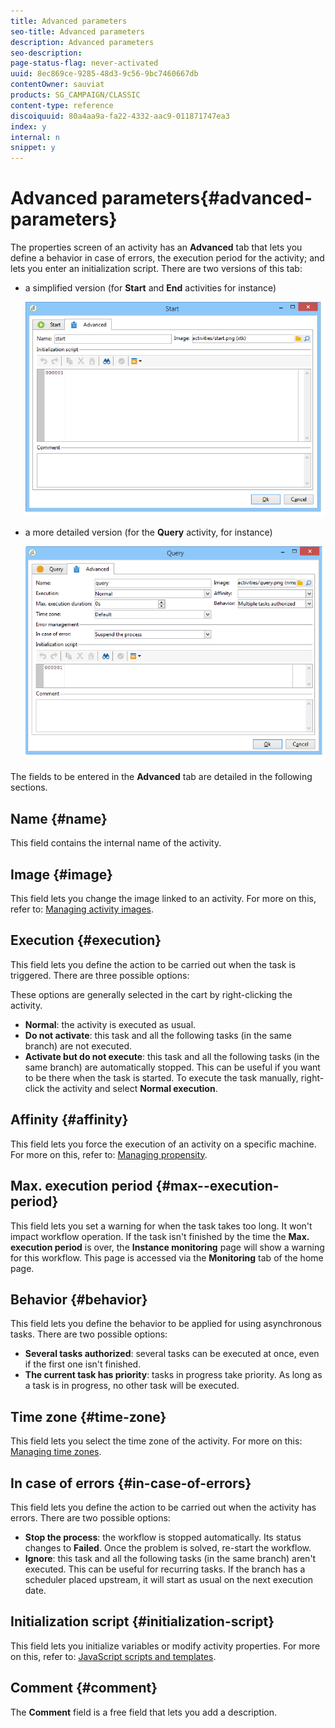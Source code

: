 ```yaml
---
title: Advanced parameters
seo-title: Advanced parameters
description: Advanced parameters
seo-description: 
page-status-flag: never-activated
uuid: 8ec869ce-9285-48d3-9c56-9bc7460667db
contentOwner: sauviat
products: SG_CAMPAIGN/CLASSIC
content-type: reference
discoiquuid: 80a4aa9a-fa22-4332-aac9-011871747ea3
index: y
internal: n
snippet: y
---
```


# Advanced parameters{#advanced-parameters}

The properties screen of an activity has an **Advanced** tab that lets you define a behavior in case of errors, the execution period for the activity; and lets you enter an initialization script. There are two versions of this tab:

* a simplified version (for **Start** and **End** activities for instance)

  ![](assets/wf-advanced-basic.png)

* a more detailed version (for the **Query** activity, for instance)

  ![](assets/wf-advanced-full.png)

The fields to be entered in the **Advanced** tab are detailed in the following sections.

## Name {#name}

This field contains the internal name of the activity.

## Image {#image}

This field lets you change the image linked to an activity. For more on this, refer to: [Managing activity images](../../workflow/using/managing-activity-images.md).

## Execution {#execution}

This field lets you define the action to be carried out when the task is triggered. There are three possible options:

These options are generally selected in the cart by right-clicking the activity.

* **Normal**: the activity is executed as usual.
* **Do not activate**: this task and all the following tasks (in the same branch) are not executed. 
* **Activate but do not execute**: this task and all the following tasks (in the same branch) are automatically stopped. This can be useful if you want to be there when the task is started. To execute the task manually, right-click the activity and select **Normal execution**.

## Affinity {#affinity}

This field lets you force the execution of an activity on a specific machine. For more on this, refer to: [Managing propensity](../../workflow/using/managing-propensity.md).

## Max. execution period {#max--execution-period}

This field lets you set a warning for when the task takes too long. It won't impact workflow operation. If the task isn't finished by the time the **Max. execution period** is over, the **Instance monitoring** page will show a warning for this workflow. This page is accessed via the **Monitoring** tab of the home page.

## Behavior {#behavior}

This field lets you define the behavior to be applied for using asynchronous tasks. There are two possible options:

* **Several tasks authorized**: several tasks can be executed at once, even if the first one isn't finished. 
* **The current task has priority**: tasks in progress take priority. As long as a task is in progress, no other task will be executed.

## Time zone {#time-zone}

This field lets you select the time zone of the activity. For more on this: [Managing time zones](../../workflow/using/managing-time-zones.md).

## In case of errors {#in-case-of-errors}

This field lets you define the action to be carried out when the activity has errors. There are two possible options:

* **Stop the process**: the workflow is stopped automatically. Its status changes to **Failed**. Once the problem is solved, re-start the workflow.
* **Ignore**: this task and all the following tasks (in the same branch) aren't executed. This can be useful for recurring tasks. If the branch has a scheduler placed upstream, it will start as usual on the next execution date.

## Initialization script {#initialization-script}

This field lets you initialize variables or modify activity properties. For more on this, refer to: [JavaScript scripts and templates](../../workflow/using/javascript-scripts-and-templates.md).

## Comment {#comment}

The **Comment** field is a free field that lets you add a description.

